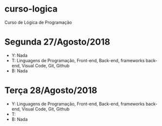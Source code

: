 # curso-logica
Curso de Lógica de Programação



# Segunda 27/Agosto/2018

  - Y: Nada
  - T: Linguagens de Programação, Front-end, Back-end, frameworks back-end, Visual Code, Git, Github
  - B: Nada
  
  # Terça 28/Agosto/2018

  - Y: Linguagens de Programação, Front-end, Back-end, frameworks back-end, Visual Code, Git, Github
  - T:
  - B: Nada
